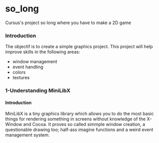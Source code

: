 # so_long
Cursus's project so long where you have to make a 2D game
<h3>Introduction</h3>
<p>
	The objectif is to create a simple graphics project.
	This project will help improve skills in the following areas:
	<ul>
		<li>window management</li>
		<li>event handling</li>
		<li>colors</li>
		<li>textures</li>
	</ul>
</p>
<h3>1-Understanding MiniLibX</h3>
<p>
	<h4>Introduction</h4>
	   MiniLibX is a tiny graphics library which allows you to do the most basic things for rendering something in screens without knowledge of the X-Window and Cocoa. It proves so called simmple window creation, a questionable drawing too; half-ass imagine functions and a weird event management system.
	<br>

</p>
